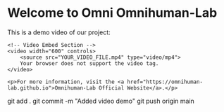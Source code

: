 <!DOCTYPE html>
<html lang="en">
<head>
    <meta charset="UTF-8">
    <meta name="viewport" content="width=device-width, initial-scale=1.0">
    <title>Omnihuman-Lab Project</title>
</head>
<body>
    <h1>Welcome to Omni Omnihuman-Lab</h1>
    <p>This is a demo video of our project:</p>

    <!-- Video Embed Section -->
    <video width="600" controls>
        <source src="YOUR_VIDEO_FILE.mp4" type="video/mp4">
        Your browser does not support the video tag.
    </video>

    <p>For more information, visit the <a href="https://omnihuman-lab.github.io">Omnihuman-Lab Official Website</a>.</p>
</body>
</html>
git add .
git commit -m "Added video demo"
git push origin main
